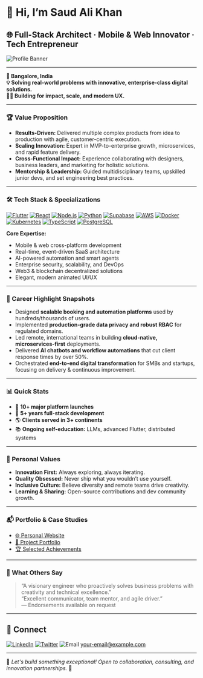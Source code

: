# 👋 Hi, I’m Saud Ali Khan

## 🌐 Full-Stack Architect · Mobile & Web Innovator · Tech Entrepreneur

![Profile Banner](image.jpg) <!-- Optional: link to an uploaded image or banner -->

---

**📍 Bangalore, India**  
**💡 Solving real-world problems with innovative, enterprise-class digital solutions.**  
**🧑‍💻 Building for impact, scale, and modern UX.**

---

### 🏆 Value Proposition

- **Results-Driven:** Delivered multiple complex products from idea to production with agile, customer-centric execution.
- **Scaling Innovation:** Expert in MVP-to-enterprise growth, microservices, and rapid feature delivery.
- **Cross-Functional Impact:** Experience collaborating with designers, business leaders, and marketing for holistic solutions.
- **Mentorship & Leadership:** Guided multidisciplinary teams, upskilled junior devs, and set engineering best practices.

---

### 🛠 Tech Stack & Specializations

[![Flutter](https://img.shields.io/badge/Flutter-02569B?logo=flutter&logoColor=white)]()
[![React](https://img.shields.io/badge/React-20232A?logo=react&logoColor=61dafb)]()
[![Node.js](https://img.shields.io/badge/Node.js-339933?logo=node.js&logoColor=white)]()
[![Python](https://img.shields.io/badge/Python-3670A0?logo=python&logoColor=ffdd54)]()
[![Supabase](https://img.shields.io/badge/Supabase-222?logo=supabase&logoColor=3fcf8e)]()
[![AWS](https://img.shields.io/badge/AWS-232F3E?logo=amazon-aws&logoColor=ff9900)]()
[![Docker](https://img.shields.io/badge/Docker-2496ED?logo=docker&logoColor=white)]()
[![Kubernetes](https://img.shields.io/badge/Kubernetes-326CE5?logo=kubernetes&logoColor=white)]()
[![TypeScript](https://img.shields.io/badge/TypeScript-3178C6?logo=typescript&logoColor=white)]()
[![PostgreSQL](https://img.shields.io/badge/PostgreSQL-4169E1?logo=postgresql&logoColor=white)]()

**Core Expertise:**  
- Mobile & web cross-platform development  
- Real-time, event-driven SaaS architecture  
- AI-powered automation and smart agents  
- Enterprise security, scalability, and DevOps  
- Web3 & blockchain decentralized solutions  
- Elegant, modern animated UI/UX

---

### 🚀 Career Highlight Snapshots

- Designed **scalable booking and automation platforms** used by hundreds/thousands of users.
- Implemented **production-grade data privacy and robust RBAC** for regulated domains.
- Led remote, international teams in building **cloud-native, microservices-first** deployments.
- Delivered **AI chatbots and workflow automations** that cut client response times by over 50%.
- Orchestrated **end-to-end digital transformation** for SMBs and startups, focusing on delivery & continuous improvement.

---

### 📊 Quick Stats

- 🚀 **10+ major platform launches**
- 💼 **5+ years full-stack development**
- 🌎 **Clients served in 3+ continents**
- 📚 **Ongoing self-education:** LLMs, advanced Flutter, distributed systems

---

### 🌱 Personal Values

- **Innovation First:** Always exploring, always iterating.
- **Quality Obsessed:** Never ship what you wouldn’t use yourself.
- **Inclusive Culture:** Believe diversity and remote teams drive creativity.
- **Learning & Sharing:** Open-source contributions and dev community growth.

---

### 📬 Portfolio & Case Studies

- [🌐 Personal Website](https://your-website.com)
- [📝 Project Portfolio](https://your-portfolio-url.com)
- [🏆 Selected Achievements](https://github.com/SAKSAUD7?tab=achievements)

---

### 📣 What Others Say

> “A visionary engineer who proactively solves business problems with creativity and technical excellence.”  
> “Excellent communicator, team mentor, and agile driver.”  
> — Endorsements available on request

---

## 🤝 Connect

[![LinkedIn](https://img.shields.io/badge/LinkedIn-blue?logo=linkedin&logoColor=white)](your-linkedin-url)
[![Twitter](https://img.shields.io/badge/Twitter-%231DA1F2.svg?logo=twitter&logoColor=white)](your-twitter-url)
![Email](https://img.shields.io/badge/email-grey?logo=gmail&logoColor=white) your-email@example.com

---

💬 _Let's build something exceptional! Open to collaboration, consulting, and innovation partnerships._ 🚀

